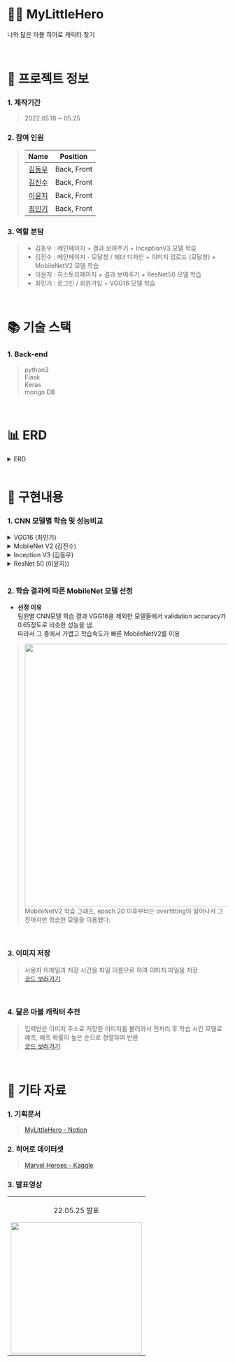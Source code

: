 # 🦸‍♂️ MyLittleHero

나와 닮은 마블 히어로 캐릭터 찾기  

<br />

# 📃 프로젝트 정보

### 1. 제작기간

> 2022.05.18 ~ 05.25

### 2. 참여 인원

> |                    Name                    |  Position   |
> | :----------------------------------------: | :---------: |
> | [김동우](https://github.com/kimphysicsman) | Back, Front |
> |   [김진수](https://github.com/creamone)    | Back, Front |
> |     [이윤지](https://github.com/J1NU2)     | Back, Front |
> |    [최민기](https://github.com/mankic)     | Back, Front |

### 3. 역할 분담

> - 김동우 : 메인페이지 + 결과 보여주기 + InceptionV3 모델 학습
> - 김진수 : 메인페이지 - 모달창 / 헤더 디자인  + 이미지 업로드 (모달창) + MobileNetV2 모델 학습
> - 이윤지 : 히스토리페이지 + 결과 보여주기 + ResNet50 모델 학습
> - 최민기 : 로그인 / 회원가입 + VGG16 모델 학습

<br />

# 📚 기술 스택

### 1. Back-end

> python3  
> Flask  
> Keras  
> mongo DB  

<br />

# 📊 ERD 

<details>
<summary>ERD</summary>
<div markdown="1" style="padding-left: 15px;">
<img src="https://user-images.githubusercontent.com/104434422/186101629-0fe314ae-6ab8-4145-a6e7-4121325268e9.png" width="800px"/>
</div>
</details>

<br />

<!-- <details>
<summary>Structure</summary>
<div markdown="1" style="padding-left: 15px;">
<img src="" />
</div>
</details>

<br /> -->

# 🔑 구현내용

### 1. CNN 모델별 학습 및 성능비교

<details>
<summary>VGG16 (최민기)</summary>
<div markdown="1" style="padding-left: 15px;">

- 간단 설명 :3X3의 작은 사이즈의 필터를 고정으로 사용해서 레이어를 깊게 만든다.  
- 장점 : 필터 사이즈가 작아서 파라메터 개수가 줄어든다 ⇒ 학습효율성, 정규화할때 이점  
- 단점 : 레이어가 깊어 메모리 차지를 많이하고 학습속도가 느리다.  
- 학습결과 : 27%…
- 추가 레이어 없이
- kernel_regularizer=l2(.001)
- Adam(lr=.0001)
- 이미지증강 0.2

<img width="400" src="https://user-images.githubusercontent.com/68724828/187684340-636ced7d-4aa7-417e-bdcd-a25f621b51b4.png" />
</div>
</details>

<details>
<summary>MobileNet V2 (김진수)</summary>
<div markdown="1" style="padding-left: 15px;">

- 간단 설명 : 모바일이나 리소스가 제약된 환경을 위한 것(가벼운 모델을 만들기 위해 만들어진 기법)
- 장점 : 파라미터값이 타모델들에 비해 상대적으로 적게 사용되고 같은 정확도를 가지면서도 연산수를 크게줄이고 사용되는 메모리를 줄여준다.
- 단점 : 네트워크가 매우 복잡하다.
- 학습결과 : 0.65

```python
from tensorflow.keras.applications import MobileNetV2
from tensorflow.keras.regularizers import l2 


input = Input(shape=(224, 224, 3))

base_model = MobileNetV2(weights='imagenet', include_top=False, input_tensor=input, pooling='max')

x = base_model.output
x = Dropout(rate=0.5)(x)
x = Dense(1024, activation='relu')(x)
x = Dropout(rate=0.5)(x)
output = Dense(8, activation='softmax', kernel_regularizer=l2(.1))(x)

model = Model(inputs=base_model.input, outputs=output)

opt = Adam(lr=.0001, beta_1=.99, beta_2=.999, epsilon=1e-8)

model.compile(loss='categorical_crossentropy', optimizer=opt, metrics=['acc'])

model.summary()
```

<img width="800" src="https://user-images.githubusercontent.com/68724828/187684917-6313a0e0-c6ce-4e90-8beb-72f98c071aab.png" />
</div>
</details>

<details>
<summary>Inception V3 (김동우)</summary>
<div markdown="1" style="padding-left: 15px;">

- 간단 설명 : 1x1 filter로 채널 수를 줄여 연산량을 줄이고 여러크기의 filter의 output을 concat하는 구조
- 장점 : 여러크기의 filter를 사용하여 다양한 크기의 이미지 특징을 찾을 수 있다. 
- 단점 :  네트워크 구조가 매우 깊고 복잡하다.
- 학습결과 : 최대 val_cc : 0.6430

```python
from tensorflow.keras.applications import InceptionV3
from tensorflow.keras.regularizers import l2 


input = Input(shape=(224, 224, 3))

base_model = InceptionV3(weights='imagenet', include_top=False, input_tensor=input, pooling='max')

x = base_model.output
x = Dropout(rate=0.5)(x)
x = Dense(1024, activation='relu')(x)
x = Dropout(rate=0.5)(x)
output = Dense(8, activation='softmax', kernel_regularizer=l2(.1))(x)

model = Model(inputs=base_model.input, outputs=output)

opt = Adam(lr=.0001, beta_1=.99, beta_2=.999, epsilon=1e-8)

model.compile(loss='categorical_crossentropy', optimizer=opt, metrics=['acc'])

from tensorflow.keras.callbacks import ModelCheckpoint

history = model.fit(
    train_gen,
    validation_data=test_gen, # 검증 데이터를 넣어주면 한 epoch이 끝날때마다 자동으로 검증
    epochs=10, # epochs 복수형으로 쓰기!
    callbacks=[
      ModelCheckpoint('drive/MyDrive/mylettlehero_model/model.h5', monitor='val_acc', verbose=1, save_best_only=True)
    ]
)
```

<img width="800" src="https://user-images.githubusercontent.com/68724828/187685280-201d4da1-895f-49c2-9370-036fb22b0094.png" />

```python

model.compile(loss='categorical_crossentropy', optimizer=SGD(lr=1e-4, momentum=0.9), metrics=['acc'])

history = model.fit(
    train_gen,
    validation_data=test_gen, # 검증 데이터를 넣어주면 한 epoch이 끝날때마다 자동으로 검증
    epochs=10, # epochs 복수형으로 쓰기!
    callbacks=[
      ModelCheckpoint('model_2.h5', monitor='val_acc', verbose=1, save_best_only=True)
    ]
)

```

<img width="800" src="https://user-images.githubusercontent.com/68724828/187686502-4a2f51b6-244e-42c4-b81f-1d644212a934.png" />

</div>
</details>

<details>
<summary>ResNet 50 (이윤지))</summary>
<div markdown="1" style="padding-left: 15px;">

- 간단 설명 : https://velog.io/@arittung/CNN-ResNet50
- 장점 :  스킵 연결(Skip connection)은 층이 깊어져도 학습을 효율적으로 할 수 있다.
- 단점 : input과 output의 dimension을 통일해줘야한다.
- 학습결과 : 최대 val_acc: 0.6563

```python
from tensorflow.keras.callbacks import ModelCheckpoint

opt = Adam(lr=.0001, beta_1=.99, beta_2=.999, epsilon=1e-8)
model.compile(loss='categorical_crossentropy', optimizer=opt, metrics=['acc'])

history = model.fit(
    train_gen,
    validation_data=test_gen, # 검증 데이터를 넣어주면 한 epoch이 끝날때마다 자동으로 검증
    epochs=10, # epochs 복수형으로 쓰기!
    callbacks=[
      ModelCheckpoint('drive/MyDrive/mylittlehero/model.h5', monitor='val_acc', verbose=1, save_best_only=True)
    ]
)
```
<img width="800" src="https://user-images.githubusercontent.com/68724828/187685890-0c42a46f-32e6-49d0-a2b9-c2c9179d4e83.png" />

```python
model = load_model('drive/MyDrive/mylittlehero/model.h5')

model.compile(loss='categorical_crossentropy', optimizer=SGD(lr=1e-4, momentum=0.9), metrics=['acc'])

history = model.fit(
    train_gen,
    validation_data=test_gen, # 검증 데이터를 넣어주면 한 epoch이 끝날때마다 자동으로 검증
    epochs=10, # epochs 복수형으로 쓰기!
    callbacks=[
      ModelCheckpoint('model_2.h5', monitor='val_acc', verbose=1, save_best_only=True)
    ]
)
```
<img width="800" src="https://user-images.githubusercontent.com/68724828/187686093-67c97221-0fb9-4544-bcd9-314a1fb4fb18.png" />
</div>
</details>

<br />

### 2. 학습 결과에 따른 MobileNet 모델 선정

- **선정 이유**  
팀원별 CNN모델 학습 결과 VGG16을 제외한 모델들에서 validation accuracy가 0.65정도로 비슷한 성능을 냄.  
따라서 그 중에서 가볍고 학습속도가 빠른 MobileNetV2를 이용  

> <img width="600" src="https://user-images.githubusercontent.com/68724828/187687041-ac7db1a3-5b86-47fd-93b4-63600e931519.png" />  <br/>
> MobileNetV2 학습 그래프, epoch 20 이후부터는 overfitting이 일어나서 그전까지만 학습한 모델을 이용했다.


<br />

### 3. 이미지 저장
> 사용자 이메일과 저장 시간을 파일 이름으로 하여 이미지 파일을 저장  
> [코드 보러가기](https://github.com/kimphysicsman/mylittlehero_backend/blob/master/functions/common.py#L50)

<br />

### 4. 닮은 마블 캐릭터 추천
> 입력받은 이미지 주소로 저장한 이미지를 불러와서 전처리 후 학습 시킨 모델로 예측, 예측 확률이 높은 순으로 정렬하여 반환  
> [코드 보러가기](https://github.com/kimphysicsman/mylittlehero_backend/blob/master/functions/model.py#L21)


<br />

# 📕 기타 자료

### 1. 기획문서

> [MyLittleHero - Notion](https://www.notion.so/kimphysicsman/My-Little-Hero-13b315a07f1940c79ddc81ad06c79fd0)

### 2. 히어로 데이터셋

> [Marvel Heroes - Kaggle](https://www.kaggle.com/datasets/hchen13/marvel-heroes)

### 3. 발표영상

<table>
  <tbody>
    <tr>
      <td>
        <p align="center"> 22.05.25 발표 </p>
        <a href="https://youtu.be/EVSkMMqKbns" title="MyLittleHero 최종발표">
          <img align="center" src="https://user-images.githubusercontent.com/104434422/186104467-2ef162b7-fe34-4d8c-abb3-a0c6858a5fea.png" width="300" >
        </a>
      </td>
    </tr>
  </tbody>
</table>

